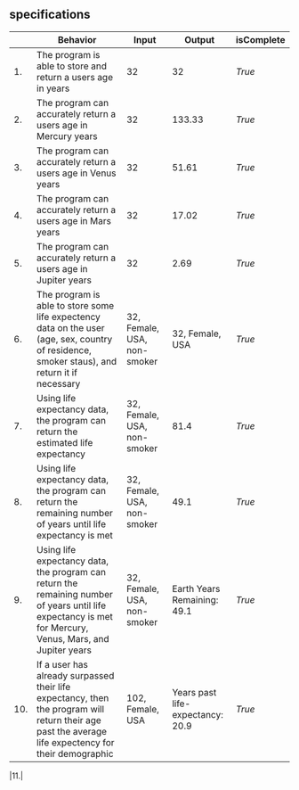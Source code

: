 ## specifications

| | Behavior | Input | Output | isComplete |
|----|----|----|----|----|
|1.| The program is able to store and return a users age in years | 32 | 32 | _True_ |
|2.| The program can accurately return a users age in Mercury years | 32 | 133.33 | _True_|
|3.| The program can accurately return a users age in Venus years | 32 | 51.61 | _True_ |
|4.| The program can accurately return a users age in Mars years | 32 | 17.02 | _True_ |
|5.| The program can accurately return a users age in Jupiter years | 32 | 2.69 | _True_|
|6.| The program is able to store some life expectency data on the user (age, sex, country of residence, smoker staus), and return it if necessary | 32, Female, USA, non-smoker | 32, Female, USA | _True_ |
|7.| Using life expectancy data, the program can return the estimated life expectancy | 32, Female, USA, non-smoker | 81.4| _True_ |
|8.| Using life expectancy data, the program can return the remaining number of years until life expectancy is met | 32, Female, USA, non-smoker | 49.1 |_True_ |
|9.| Using life expectancy data, the program can return the remaining number of years until life expectancy is met for Mercury, Venus, Mars, and Jupiter years| 32, Female, USA, non-smoker | Earth Years Remaining: 49.1 |_True_ |
|10.| If a user has already surpassed their life expectancy, then the program will return their age past the average life expectency for their demographic | 102, Female, USA | Years past life-expectancy: 20.9 | _True_ |

|11.|